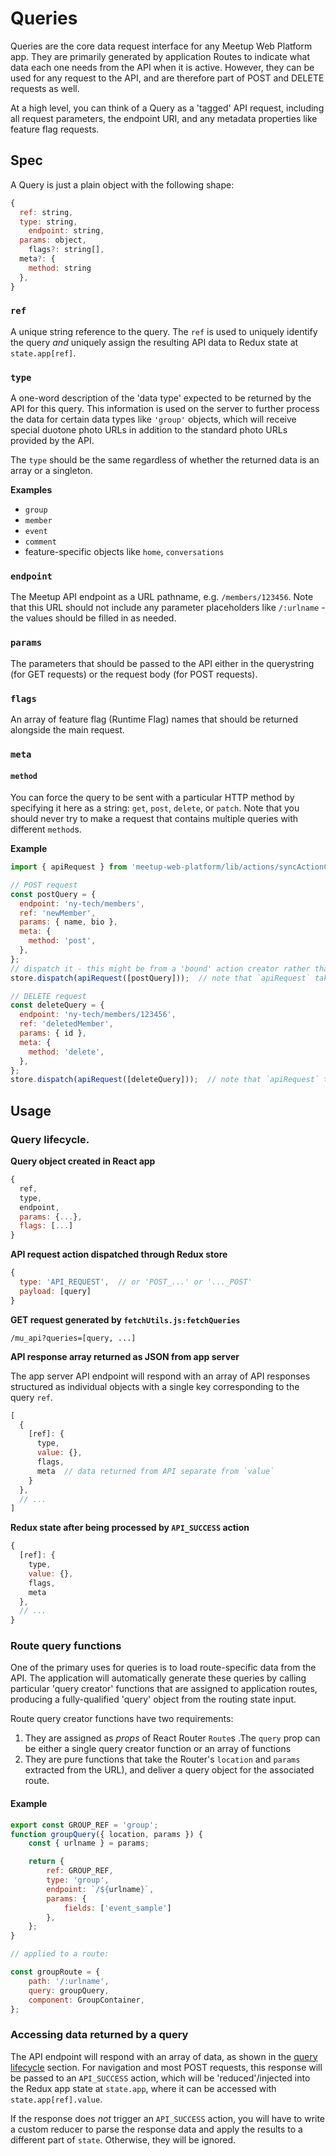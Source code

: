 # Queries

Queries are the core data request interface for any Meetup Web Platform app.
They are primarily generated by application Routes to indicate what data each
one needs from the API when it is active. However, they can be used for any
request to the API, and are therefore part of POST and DELETE requests as well.

At a high level, you can think of a Query as a 'tagged' API request, including
all request parameters, the endpoint URI, and any metadata properties like
feature flag requests.

## Spec

A Query is just a plain object with the following shape:

```js
{
  ref: string,
  type: string,
	endpoint: string,
  params: object,
	flags?: string[],
  meta?: {
    method: string
  },
}
```

### `ref`

A unique string reference to the query. The `ref` is used to uniquely identify
the query _and_ uniquely assign the resulting API data to Redux state at
`state.app[ref]`.

### `type`

A one-word description of the 'data type' expected to be returned by the API
for this query. This information is used on the server to further process the
data for certain data types like `'group'` objects, which will receive special
duotone photo URLs in addition to the standard photo URLs provided by the API.

The `type` should be the same regardless of whether the returned data is an
array or a singleton.

**Examples**

- `group`
- `member`
- `event`
- `comment`
- feature-specific objects like `home`, `conversations`

### `endpoint`

The Meetup API endpoint as a URL pathname, e.g. `/members/123456`. Note that
this URL should not include any parameter placeholders like `/:urlname` - the
values should be filled in as needed.

### `params`

The parameters that should be passed to the API either in the querystring (for
GET requests) or the request body (for POST requests).

### `flags`

An array of feature flag (Runtime Flag) names that should be returned
alongside the main request.

### `meta`

#### `method`

You can force the query to be sent with a particular HTTP method by specifying
it here as a string: `get`, `post`, `delete`, or `patch`. Note that
you should never try to make a request that contains multiple queries with
different `method`s.

**Example**

```js
import { apiRequest } from 'meetup-web-platform/lib/actions/syncActionCreators';

// POST request
const postQuery = {
  endpoint: 'ny-tech/members',
  ref: 'newMember',
  params: { name, bio },
  meta: {
    method: 'post',
  },
};
// dispatch it - this might be from a 'bound' action creator rather than from `store.dispatch` directly
store.dispatch(apiRequest([postQuery]));  // note that `apiRequest` takes an _array_ arg

// DELETE request
const deleteQuery = {
  endpoint: 'ny-tech/members/123456',
  ref: 'deletedMember',
  params: { id },
  meta: {
    method: 'delete',
  },
};
store.dispatch(apiRequest([deleteQuery]));  // note that `apiRequest` takes an _array_ arg
```

## Usage

### Query lifecycle.

**Query object created in React app**

```js
{
  ref,
  type,
  endpoint,
  params: {...},
  flags: [...]
}
```

**API request action dispatched through Redux store**

```js
{
  type: 'API_REQUEST',  // or 'POST_...' or '..._POST'
  payload: [query]
}
```

**GET request generated by `fetchUtils.js:fetchQueries`**

```
/mu_api?queries=[query, ...]
```

**API response array returned as JSON from app server**

The app server API endpoint will respond with an array of API responses
structured as individual objects with a single key corresponding to the query
`ref`.

```js
[
  {
    [ref]: {
      type,
      value: {},
      flags,
      meta  // data returned from API separate from `value`
    }
  },
  // ...
]
```

**Redux state after being processed by `API_SUCCESS` action**

```js
{
  [ref]: {
    type,
    value: {},
    flags,
    meta
  },
  // ...
}
```

### Route query functions

One of the primary uses for queries is to load route-specific data from the
API. The application will automatically generate these queries by calling
particular 'query creator' functions that are assigned to application routes,
producing a fully-qualified 'query' object from the routing state input.

Route query creator functions have two requirements:

1. They are assigned as _props_ of React Router `Route`s .The `query` prop can
be either a single query creator function or an array of functions
2. They are pure functions that take the Router's `location` and `params`
extracted from the URL), and deliver a query object for the associated route.

#### Example

```js
export const GROUP_REF = 'group';
function groupQuery({ location, params }) {
	const { urlname } = params;

	return {
		ref: GROUP_REF,
		type: 'group',
		endpoint: `/${urlname}`,
		params: {
			fields: ['event_sample']
		},
	};
}

// applied to a route:

const groupRoute = {
	path: '/:urlname',
	query: groupQuery,
	component: GroupContainer,
};
```

### Accessing data returned by a query

The API endpoint will respond with an array of data, as shown in the
[query lifecycle](#query-lifecycle) section. For navigation and most POST
requests, this response will be passed to an `API_SUCCESS` action, which will
be 'reduced'/injected into the Redux app state at `state.app`, where it can be
accessed with `state.app[ref].value`.

If the response does _not_ trigger an `API_SUCCESS` action, you will have to
write a custom reducer to parse the response data and apply the results to a
different part of `state`. Otherwise, they will be ignored.

